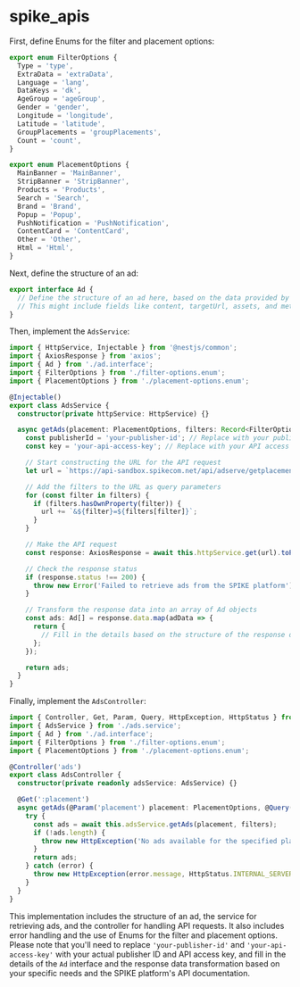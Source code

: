 # spike_apis

First, define Enums for the filter and placement options:

```typescript
export enum FilterOptions {
  Type = 'type',
  ExtraData = 'extraData',
  Language = 'lang',
  DataKeys = 'dk',
  AgeGroup = 'ageGroup',
  Gender = 'gender',
  Longitude = 'longitude',
  Latitude = 'latitude',
  GroupPlacements = 'groupPlacements',
  Count = 'count',
}

export enum PlacementOptions {
  MainBanner = 'MainBanner',
  StripBanner = 'StripBanner',
  Products = 'Products',
  Search = 'Search',
  Brand = 'Brand',
  Popup = 'Popup',
  PushNotification = 'PushNotification',
  ContentCard = 'ContentCard',
  Other = 'Other',
  Html = 'Html',
}
```

Next, define the structure of an ad:

```typescript
export interface Ad {
  // Define the structure of an ad here, based on the data provided by the SPIKE platform.
  // This might include fields like content, targetUrl, assets, and metadata.
}
```

Then, implement the `AdsService`:

```typescript
import { HttpService, Injectable } from '@nestjs/common';
import { AxiosResponse } from 'axios';
import { Ad } from './ad.interface';
import { FilterOptions } from './filter-options.enum';
import { PlacementOptions } from './placement-options.enum';

@Injectable()
export class AdsService {
  constructor(private httpService: HttpService) {}

  async getAds(placement: PlacementOptions, filters: Record<FilterOptions, string>): Promise<Ad[]> {
    const publisherId = 'your-publisher-id'; // Replace with your publisher ID
    const key = 'your-api-access-key'; // Replace with your API access key

    // Start constructing the URL for the API request
    let url = `https://api-sandbox.spikecom.net/api/adserve/getplacement/?publisherId=${publisherId}&key=${key}&placement=${placement}`;

    // Add the filters to the URL as query parameters
    for (const filter in filters) {
      if (filters.hasOwnProperty(filter)) {
        url += `&${filter}=${filters[filter]}`;
      }
    }

    // Make the API request
    const response: AxiosResponse = await this.httpService.get(url).toPromise();

    // Check the response status
    if (response.status !== 200) {
      throw new Error('Failed to retrieve ads from the SPIKE platform');
    }

    // Transform the response data into an array of Ad objects
    const ads: Ad[] = response.data.map(adData => {
      return {
        // Fill in the details based on the structure of the response data
      };
    });

    return ads;
  }
}
```

Finally, implement the `AdsController`:

```typescript
import { Controller, Get, Param, Query, HttpException, HttpStatus } from '@nestjs/common';
import { AdsService } from './ads.service';
import { Ad } from './ad.interface';
import { FilterOptions } from './filter-options.enum';
import { PlacementOptions } from './placement-options.enum';

@Controller('ads')
export class AdsController {
  constructor(private readonly adsService: AdsService) {}

  @Get(':placement')
  async getAds(@Param('placement') placement: PlacementOptions, @Query() filters: Record<FilterOptions, string>): Promise<Ad[]> {
    try {
      const ads = await this.adsService.getAds(placement, filters);
      if (!ads.length) {
        throw new HttpException('No ads available for the specified placement', HttpStatus.NO_CONTENT);
      }
      return ads;
    } catch (error) {
      throw new HttpException(error.message, HttpStatus.INTERNAL_SERVER_ERROR);
    }
  }
}
```

This implementation includes the structure of an ad, the service for retrieving ads, and the controller for handling API requests. It also includes error handling and the use of Enums for the filter and placement options. Please note that you'll need to replace `'your-publisher-id'` and `'your-api-access-key'` with your actual publisher ID and API access key, and fill in the details of the `Ad` interface and the response data transformation based on your specific needs and the SPIKE platform's API documentation.
